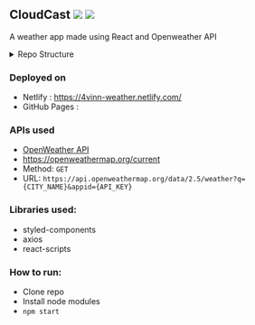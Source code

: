 ## CloudCast <img src="https://img.shields.io/badge/ReactJs-white?logo=React&logoColor=blue" /> <img src="https://img.shields.io/badge/Axios-white?logo=axios&logoColor=purple" />  
A weather app made using React and Openweather API 
<details>
<summary>Repo Structure</summary>

  ```
.
├── public/
│   ├── icons/
│   ├── index.html
│   └── other files
├── src/
|   ├── modules/
|   |   ├── CityComponent.js
│   |   └── WeatherComponent.js
│   ├── App.js
│   ├── index.css
│   ├── SplashScreen.js
│   └── index.js
|    
├── .gitignore
├── package.json
├── package-lock.json
└── README.md
```
</details>

### Deployed on
- Netlify : https://4vinn-weather.netlify.com/
- GitHub Pages :

### APIs used
- [OpenWeather API](https://openweathermap.org/)
- https://openweathermap.org/current
- Method: `GET`
- URL: `https://api.openweathermap.org/data/2.5/weather?q={CITY_NAME}&appid={API_KEY}`

### Libraries used:
- styled-components
- axios
- react-scripts

### How to run:
- Clone repo
- Install node modules
- `npm start` 

